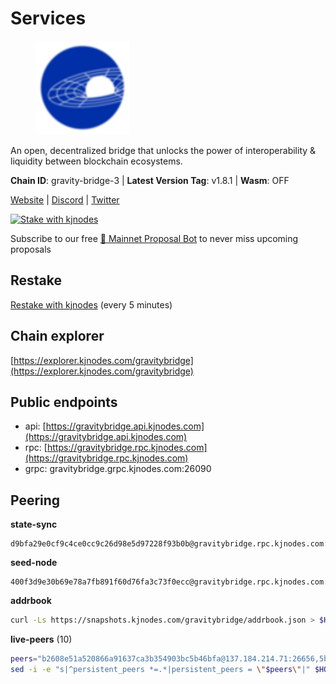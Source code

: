 # Services

<figure><img src="https://raw.githubusercontent.com/kj89/cosmos-images/main/logos/gravitybridge.png" width="150" alt=""><figcaption></figcaption></figure>

An open, decentralized bridge that unlocks the power of  interoperability & liquidity between blockchain ecosystems.

**Chain ID**: gravity-bridge-3 | **Latest Version Tag**: v1.8.1 | **Wasm**: OFF

[Website](https://www.gravitybridge.net) | [Discord](https://discord.gg/ARV8dTSjAk) | [Twitter](https://twitter.com/gravity_bridge)

[![Stake with kjnodes](https://i.ibb.co/cr44Q8j/button-stake-with-kjnodes.png)](https://restake.app/gravitybridge/gravityvaloper1nw3uavthnjwsgrrjzav2wdg9m0pw7k4fc7hvlz)

Subscribe to our free [🤖 Mainnet Proposal Bot](https://t.me/kjnodes_proposal_bot) to never miss upcoming proposals

## Restake

[Restake with kjnodes](https://restake.app/gravitybridge/gravityvaloper1nw3uavthnjwsgrrjzav2wdg9m0pw7k4fc7hvlz) (every 5 minutes)
## Chain explorer
[https://explorer.kjnodes.com/gravitybridge](https://explorer.kjnodes.com/gravitybridge)

## Public endpoints

* api: [https://gravitybridge.api.kjnodes.com](https://gravitybridge.api.kjnodes.com)
* rpc: [https://gravitybridge.rpc.kjnodes.com](https://gravitybridge.rpc.kjnodes.com)
* grpc: gravitybridge.grpc.kjnodes.com:26090

## Peering

**state-sync**

```text
d9bfa29e0cf9c4ce0cc9c26d98e5d97228f93b0b@gravitybridge.rpc.kjnodes.com:26656
```

**seed-node**

```text
400f3d9e30b69e78a7fb891f60d76fa3c73f0ecc@gravitybridge.rpc.kjnodes.com:26659
```

**addrbook**
```bash
curl -Ls https://snapshots.kjnodes.com/gravitybridge/addrbook.json > $HOME/.gravity/config/addrbook.json
```

**live-peers** (10)
```bash
peers="b2608e51a520866a91637ca3b354903bc5b46bfa@137.184.214.71:26656,5be48b960e6fc61c0879e86854b9f05d3ddc3522@46.4.91.49:27656,d9bfa29e0cf9c4ce0cc9c26d98e5d97228f93b0b@65.109.88.38:26656,c57dcf8e3af80236059194c86a6f81c1735903d6@162.19.89.8:10256,f750840e55b48690e6078fca417dace5433a2e8b@65.108.135.212:23656,decc9e5b4f785a5b0b2cb6c0fe5b341ebc5d7211@136.244.112.224:26656,8357279ecb5f1b80eda324762a1406868c89bb5a@172.105.103.88:26656,e38de921f46e22de0be8e4eba0b0338cbd065fc9@51.81.159.162:26656,572d417e11368f588d110efdeb7102a6a3c0752d@161.35.224.108:26656,56a8349703e8f5c97c452c7e45f5bcaac966ccbf@207.180.204.110:26656"
sed -i -e "s|^persistent_peers *=.*|persistent_peers = \"$peers\"|" $HOME/.gravity/config/config.toml
```
